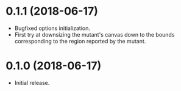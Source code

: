 
# 0.1.1 (2018-06-17)

* Bugfixed options initialization.
* First try at downsizing the mutant's canvas down to the bounds
  corresponding to the region reported by the mutant.


# 0.1.0 (2018-06-17)

* Initial release.
